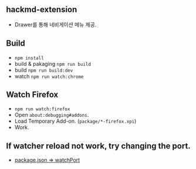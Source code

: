 ## hackmd-extension

-   Drawer를 통해 네비게이션 메뉴 제공.

## Build

-   `npm install`
-   build & pakaging `npm run build`
-   build `npm run build:dev`
-   watch `npm run watch:chrome`

## Watch Firefox

-   `npm run watch:firefox`
-   Open `about:debugging#addons`.
-   Load Temporary Add-on. (`package/*-firefox.xpi`)
-   Work.

## If watcher reload not work, try changing the port.

-   [package.json => watchPort](./package.json)
